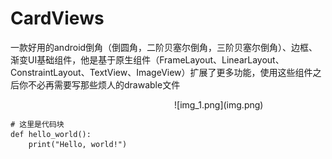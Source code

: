 # CardViews
一款好用的android倒角（倒圆角，二阶贝塞尔倒角，三阶贝塞尔倒角）、边框、渐变UI基础组件，他是基于原生组件（FrameLayout、LinearLayout、ConstraintLayout、TextView、ImageView）扩展了更多功能，使用这些组件之后你不必再需要写那些烦人的drawable文件




<div style="display: flex;">
  <div style="flex: 1; padding-right: 20px;">
    <pre><code>
# 这里是代码块
def hello_world():
    print("Hello, world!")
    </code></pre>
  </div>
  <div style="flex: 1;">
    ![img_1.png](img.png)
  </div>
</div>

